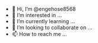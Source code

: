 - 👋 Hi, I’m @engehose8568
- 👀 I’m interested in ...
- 🌱 I’m currently learning ...
- 💞️ I’m looking to collaborate on ...
- 📫 How to reach me ...

<!---
engehose8568/engehose8568 is a ✨ special ✨ repository because its `README.md` (this file) appears on your GitHub profile.
You can click the Preview link to take a look at your changes.
--->
